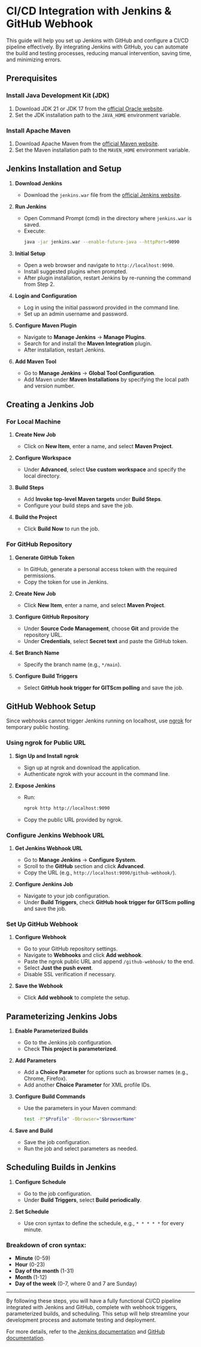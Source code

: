 # CI/CD Integration with Jenkins & GitHub Webhook

This guide will help you set up Jenkins with GitHub and configure a CI/CD pipeline effectively. By integrating Jenkins with GitHub, you can automate the build and testing processes, reducing manual intervention, saving time, and minimizing errors.

## Prerequisites

### Install Java Development Kit (JDK)
1. Download JDK 21 or JDK 17 from the [official Oracle website](https://www.oracle.com/java/technologies/javase-downloads.html).
2. Set the JDK installation path to the `JAVA_HOME` environment variable.

### Install Apache Maven
1. Download Apache Maven from the [official Maven website](https://maven.apache.org/download.cgi).
2. Set the Maven installation path to the `MAVEN_HOME` environment variable.

## Jenkins Installation and Setup

1. **Download Jenkins**
   - Download the `jenkins.war` file from the [official Jenkins website](https://www.jenkins.io/download/).

2. **Run Jenkins**
   - Open Command Prompt (cmd) in the directory where `jenkins.war` is saved.
   - Execute:
     ```sh
     java -jar jenkins.war --enable-future-java --httpPort=9090
     ```

3. **Initial Setup**
   - Open a web browser and navigate to `http://localhost:9090`.
   - Install suggested plugins when prompted.
   - After plugin installation, restart Jenkins by re-running the command from Step 2.

4. **Login and Configuration**
   - Log in using the initial password provided in the command line.
   - Set up an admin username and password.

5. **Configure Maven Plugin**
   - Navigate to **Manage Jenkins** -> **Manage Plugins**.
   - Search for and install the **Maven Integration** plugin.
   - After installation, restart Jenkins.

6. **Add Maven Tool**
   - Go to **Manage Jenkins** -> **Global Tool Configuration**.
   - Add Maven under **Maven Installations** by specifying the local path and version number.

## Creating a Jenkins Job

### For Local Machine

1. **Create New Job**
   - Click on **New Item**, enter a name, and select **Maven Project**.

2. **Configure Workspace**
   - Under **Advanced**, select **Use custom workspace** and specify the local directory.

3. **Build Steps**
   - Add **Invoke top-level Maven targets** under **Build Steps**.
   - Configure your build steps and save the job.

4. **Build the Project**
   - Click **Build Now** to run the job.

### For GitHub Repository

1. **Generate GitHub Token**
   - In GitHub, generate a personal access token with the required permissions.
   - Copy the token for use in Jenkins.

2. **Create New Job**
   - Click **New Item**, enter a name, and select **Maven Project**.

3. **Configure GitHub Repository**
   - Under **Source Code Management**, choose **Git** and provide the repository URL.
   - Under **Credentials**, select **Secret text** and paste the GitHub token.

4. **Set Branch Name**
   - Specify the branch name (e.g., `*/main`).

5. **Configure Build Triggers**
   - Select **GitHub hook trigger for GITScm polling** and save the job.

## GitHub Webhook Setup

Since webhooks cannot trigger Jenkins running on localhost, use [ngrok](https://ngrok.com/) for temporary public hosting.

### Using ngrok for Public URL

1. **Sign Up and Install ngrok**
   - Sign up at ngrok and download the application.
   - Authenticate ngrok with your account in the command line.

2. **Expose Jenkins**
   - Run:
     ```sh
     ngrok http http://localhost:9090
     ```
   - Copy the public URL provided by ngrok.

### Configure Jenkins Webhook URL

1. **Get Jenkins Webhook URL**
   - Go to **Manage Jenkins** -> **Configure System**.
   - Scroll to the **GitHub** section and click **Advanced**.
   - Copy the URL (e.g., `http://localhost:9090/github-webhook/`).

2. **Configure Jenkins Job**
   - Navigate to your job configuration.
   - Under **Build Triggers**, check **GitHub hook trigger for GITScm polling** and save the job.

### Set Up GitHub Webhook

1. **Configure Webhook**
   - Go to your GitHub repository settings.
   - Navigate to **Webhooks** and click **Add webhook**.
   - Paste the ngrok public URL and append `/github-webhook/` to the end.
   - Select **Just the push event**.
   - Disable SSL verification if necessary.

2. **Save the Webhook**
   - Click **Add webhook** to complete the setup.

## Parameterizing Jenkins Jobs

1. **Enable Parameterized Builds**
   - Go to the Jenkins job configuration.
   - Check **This project is parameterized**.

2. **Add Parameters**
   - Add a **Choice Parameter** for options such as browser names (e.g., Chrome, Firefox).
   - Add another **Choice Parameter** for XML profile IDs.

3. **Configure Build Commands**
   - Use the parameters in your Maven command:
     ```sh
     test -P"$Profile" -Dbrowser="$browserName"
     ```

4. **Save and Build**
   - Save the job configuration.
   - Run the job and select parameters as needed.

## Scheduling Builds in Jenkins

1. **Configure Schedule**
   - Go to the job configuration.
   - Under **Build Triggers**, select **Build periodically**.

2. **Set Schedule**
   - Use cron syntax to define the schedule, e.g., `* * * * *` for every minute.

### Breakdown of cron syntax:

- **Minute** (0-59)
- **Hour** (0-23)
- **Day of the month** (1-31)
- **Month** (1-12)
- **Day of the week** (0-7, where 0 and 7 are Sunday)

---

By following these steps, you will have a fully functional CI/CD pipeline integrated with Jenkins and GitHub, complete with webhook triggers, parameterized builds, and scheduling. This setup will help streamline your development process and automate testing and deployment.

For more details, refer to the [Jenkins documentation](https://www.jenkins.io/doc/) and [GitHub documentation](https://docs.github.com/en/github).
